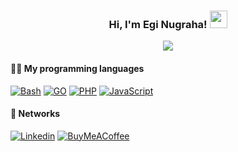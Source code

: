 <h3 align="center">
  Hi, I'm Egi Nugraha!
  <img src="https://media.giphy.com/media/hvRJCLFzcasrR4ia7z/giphy.gif" width="28">
</h3>

<!-- Typing SVG by DenverCoder1 - https://github.com/DenverCoder1/readme-typing-svg -->
<p align="center">
  <a href="https://github.com/DenverCoder1/readme-typing-svg"><img src="https://readme-typing-svg.herokuapp.com?font=Helvetica-bold&color=%23BBC3CA&size=16&center=true&vCenter=true&lines=Software+Engineer+from+Bandung;Falling+Love+with+Code+and+Design;Video+Games%2C+Mountaineering+and+Rock+Band"></a>
</p>

<!-- Some badges are from https://github.com/Ileriayo/markdown-badges -->

#### 👨‍💻 My programming languages
<p>
    <a href="https://github.com/search?q=user%3Aeginugraha+language%3Abash"><img alt="Bash" src="https://img.shields.io/badge/Shell_script-%23121011.svg?logo=gnu-bash&logoColor=white"></a>
    <a href="https://github.com/search?q=user%3Aeginugraha+language%3Ago"><img alt="GO" src="https://img.shields.io/badge/GO-%2300ADD8.svg?logo=go&logoColor=white"></a>
    <a href="https://github.com/search?q=user%3Aeginugraha+language%3Aphp"><img alt="PHP" src="https://img.shields.io/badge/PHP-777BB4.svg?logo=php&logoColor=white"></a>
    <a href="https://github.com/search?q=user%3Aeginugraha+language%3Ajavascript"><img alt="JavaScript" src="https://img.shields.io/badge/JavaScript-F7DF1E.svg?logo=javascript&logoColor=white"></a>
</p>


#### 💬 Networks
<p>
    <a href="https://www.linkedin.com/in/eginugraha/"><img alt="Linkedin" src="https://img.shields.io/badge/linkedin-%230077B5.svg?logo=Linkedin&logoColor=white"></a>
    <a href="https://www.buymeacoffee.com/eginugraha"><img alt="BuyMeACoffee" src="https://img.shields.io/badge/Buy%20Me%20a%20Coffee-ffdd00?logo=buy-me-a-coffee&logoColor=black"></a>
</p>
